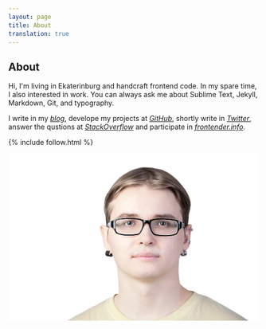 ```yaml
---
layout: page
title: About
translation: true
---
```



About
------------------------------------------------------------

Hi, I'm living in Ekaterinburg and handcraft frontend code. In my spare time, I
also interested in work. You can always ask me about Sublime Text, Jekyll,
Markdown, Git, and typography.

I write in my [*blog*][0], develope my projects at [*GitHub*][1], shortly write
in [*Twitter*][2], answer the qustions at [*StackOverflow*][3] and participate
in [*frontender.info*][4].

{% include follow.html %}

![Vladimir Starkov][5]

[0]: /
[1]: http://github.com/matmuchrapna
[2]: http://twitter.com/matmuchrapna
[3]: http://stackoverflow.com/users/1057730/vladimir-starkov
[4]: http://frontender.info/
[5]: ../img/vladimir-starkov.jpg